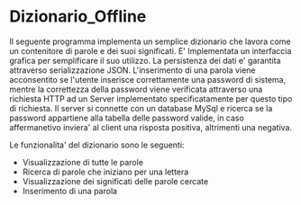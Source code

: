 # Dizionario_Offline

Il seguente programma implementa un semplice dizionario che lavora come un contenitore di parole e dei suoi significati.
E' Implementata un interfaccia grafica per semplificare il suo utilizzo.
La persistenza dei dati e' garantita attraverso serializzazione JSON.
L'inserimento di una parola viene acconsentito se l'utente inserisce correttamente una password di sistema, mentre la correttezza della password viene verificata attraverso una richiesta HTTP ad un Server implementato specificatamente per questo tipo di richiesta.
Il server si connette con un database MySql e ricerca se la password appartiene alla tabella delle password valide, in caso affermanetivo inviera' al client una risposta positiva, altrimenti una negativa.

Le funzionalita' del dizionario sono le seguenti: 
- Visualizzazione di tutte le parole
- Ricerca di parole che iniziano per una lettera
- Visualizzazione dei significati delle parole cercate
- Inserimento di una parola 
